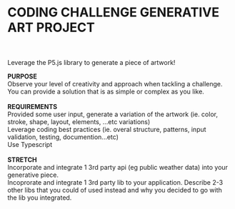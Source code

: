 <h1>CODING CHALLENGE
GENERATIVE ART PROJECT</h1>
<br>
<br>
Leverage the P5.js library to generate a piece of artwork!

<b>PURPOSE</b>
<br>
Observe your level of creativity and approach when tackling a challenge. You can provide a solution that is as simple or complex as you like.
<br><br>
<b>REQUIREMENTS</b>
<br>
 Provided some user input, generate a variation of the artwork (ie. color, stroke, shape, layout, elements, ...etc variations)
 <br>
 Leverage coding best practices (ie. overal structure, patterns, input validation, testing, documention...etc)
 <br>
 Use Typescript
<br><br>
<b>STRETCH</b>
<br>
Incorporate and integrate 1 3rd party api (eg public weather data) into your generative piece.
<br>
Incoprorate and integrate 1 3rd party lib to your application. Describe 2-3 other libs that you could of used instead and why you decided to go with the lib you integrated.
